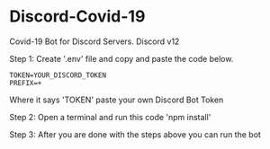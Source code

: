 # Discord-Covid-19
Covid-19 Bot for Discord Servers. Discord v12

Step 1:
Create '.env' file and copy and paste the code below.
```
TOKEN=YOUR_DISCORD_TOKEN
PREFIX=+
```
Where it says 'TOKEN' paste your own Discord Bot Token

Step 2:
Open a terminal and run this code 'npm install'

Step 3:
After you are done with the steps above you can run the bot
